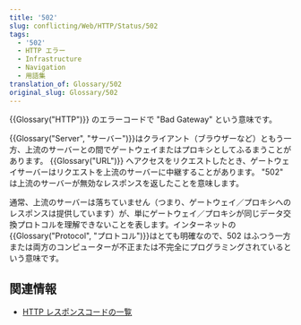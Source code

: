 ```yaml
---
title: '502'
slug: conflicting/Web/HTTP/Status/502
tags:
  - '502'
  - HTTP エラー
  - Infrastructure
  - Navigation
  - 用語集
translation_of: Glossary/502
original_slug: Glossary/502
---
```

{{Glossary("HTTP")}} のエラーコードで "Bad Gateway" という意味です。

{{Glossary("Server", "サーバー")}}はクライアント（ブラウザーなど）ともう一方、上流のサーバーとの間でゲートウェイまたはプロキシとしてふるまうことがあります。 {{Glossary("URL")}} へアクセスをリクエストしたとき、ゲートウェイサーバーはリクエストを上流のサーバーに中継することがあります。 "502" は上流のサーバーが無効なレスポンスを返したことを意味します。

通常、上流のサーバーは落ちていません（つまり、ゲートウェイ／プロキシへのレスポンスは提供しています）が、単にゲートウェイ／プロキシが同じデータ交換プロトコルを理解できないことを表します。インターネットの{{Glossary("Protocol", "プロトコル")}}はとても明確なので、502 はふつう一方または両方のコンピューターが不正または不完全にプログラミングされているという意味です。

## 関連情報

- [HTTP レスポンスコードの一覧](/ja/docs/Web/HTTP/Response_codes)
